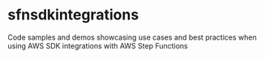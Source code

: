 # sfnsdkintegrations
Code samples and demos showcasing use cases and best practices when using AWS SDK integrations with AWS Step Functions
